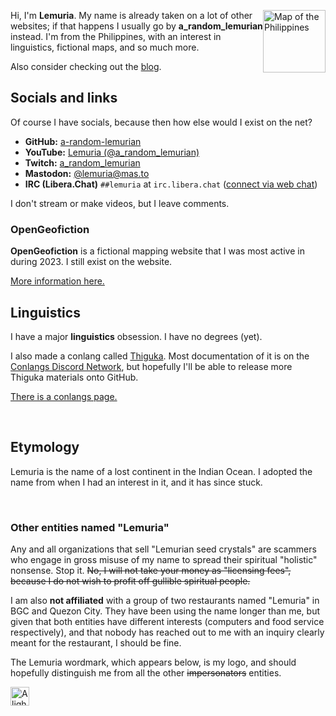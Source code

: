 
<img src="https://upload.wikimedia.org/wikipedia/commons/thumb/c/cb/Blank_map_of_the_Philippines_%28Provinces%29.svg/500px-Blank_map_of_the_Philippines_%28Provinces%29.svg.png"
height="100px" style="float: right;" alt="Map of the Philippines">
<p>
    Hi, I'm <b>Lemuria</b>. My name is already taken on a lot of other
    websites; if that happens I usually go by <b>a_random_lemurian</b>
    instead. I'm from the Philippines, with an interest in linguistics,
    fictional maps, and so much more.
</p>
<p>
    Also consider checking out the <a href="/blog">blog</a>.
</p>

<h2>Socials and links</h2>
<p>
Of course I have socials, because then how else would I exist on
the net?
</p>
<ul>
<li><b>GitHub:</b> <a href="https://github.com/a-random-lemurian">a-random-lemurian</a></li>
<li><b>YouTube:</b> <a href="https://youtube.com/@a-random-lemurian">Lemuria (@a_random_lemurian)</a></li>
<li><b>Twitch:</b> <a href="https://twitch.tv/a_random_lemurian">a_random_lemurian</a></li>
<li><b>Mastodon:</b> <a rel="me" href="https://mas.to/@lemuria">@lemuria@mas.to</a></li>
<li><b>IRC (Libera.Chat)</b> <code>##lemuria</code> at <code>irc.libera.chat</code> (<a href="https://web.libera.chat/?channel=##lemuria">connect via web chat</a>)</li>
</ul>
<p>
I don't stream or make videos, but I leave comments.
</p>

<h3>OpenGeofiction</h3>
<p>
<b>OpenGeofiction</b> is a fictional mapping website that I was most
active in during 2023. I still exist on the website.
</p>
<a href="/ogf.html">More information here.</a>

<br>
<h2>Linguistics</h2>
<p>
I have a major <b>linguistics</b> obsession. I have no degrees (yet).
</p>
<p>
I also made a conlang called <a href="https://github.com/thiguka">Thiguka</a>.
Most documentation of it is on the <a href="https://discord.com/invite/conlangs">Conlangs 
Discord Network</a>, but hopefully I'll be able to release more
Thiguka materials onto GitHub.
</p>
<p>
<a href="https://conlangs.lemuria.ph">There is a conlangs page.</a>
</p>
<br>
<h2>Etymology</h2>
<p>
Lemuria is the name of a lost continent in the Indian Ocean. I
adopted the name from when I had an interest in it, and it has
since stuck.</p>
<br>
<h3>Other entities named "Lemuria"</h3>
<p>
Any and all organizations that sell "Lemurian seed crystals" are
scammers who engage in gross misuse of my name to spread their
spiritual "holistic" nonsense. Stop it. <s>No, I will not take
    your money as "licensing fees", because I do not wish to
    profit off gullible spiritual people.</s></p>
<p>
I am also <b>not affiliated</b> with a group of two restaurants
named "Lemuria" in BGC and Quezon City. They have been using the
name longer than me, but given that both entities have different
interests (computers and food service respectively), and that
nobody has reached out to me with an inquiry clearly meant for
the restaurant, I should be fine.
</p>
<p>
The Lemuria wordmark, which appears below, is my logo, and should
hopefully distinguish me from all the other <s>impersonators</s>
entities.
</p>
<img class="center" src="/lemuria.svg" height="30px"
alt="A light-blue rectangle with one white pyramid on top of two smaller white pyramids with a triangle-shaped space in the middle that is light blue, representing a symbol known in video gaming as the 'Triforce'. To the right of the light-blue rectangle is the text 'Lemuria', in Gentium font. Lemuria calls this logo the 'Lemuria wordmark'.">
